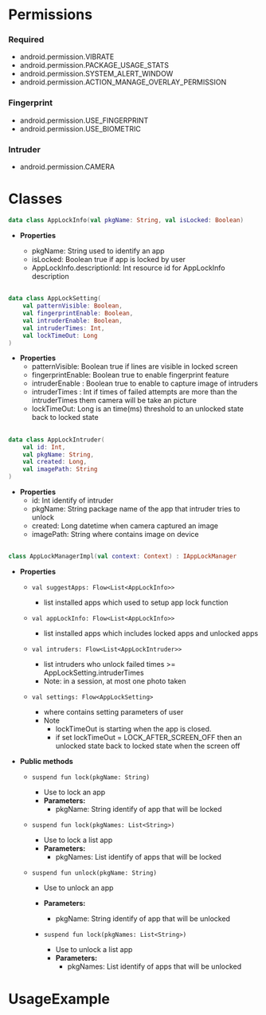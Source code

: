 # Permissions

### Required

- android.permission.VIBRATE
- android.permission.PACKAGE_USAGE_STATS
- android.permission.SYSTEM_ALERT_WINDOW
- android.permission.ACTION_MANAGE_OVERLAY_PERMISSION

### Fingerprint

- android.permission.USE_FINGERPRINT
- android.permission.USE_BIOMETRIC

### Intruder

- android.permission.CAMERA

# Classes

```kotlin
data class AppLockInfo(val pkgName: String, val isLocked: Boolean)
```

- **Properties**

  - pkgName: String used to identify an app
  - isLocked: Boolean true if app is locked by user
  - AppLockInfo.descriptionId: Int resource id for AppLockInfo description

##

```kotlin
data class AppLockSetting(
    val patternVisible: Boolean,
    val fingerprintEnable: Boolean,
    val intruderEnable: Boolean,
    val intruderTimes: Int,
    val lockTimeOut: Long
)
```

- **Properties**
  - patternVisible: Boolean true if lines are visible in locked screen
  - fingerprintEnable: Boolean true to enable fingerprint feature
  - intruderEnable : Boolean true to enable to capture image of intruders
  - intruderTimes : Int if times of failed attempts are more than the intruderTimes them camera
    will be take an picture
  - lockTimeOut: Long is an time(ms) threshold to an unlocked state back to locked state

##

```kotlin
data class AppLockIntruder(
    val id: Int,
    val pkgName: String,
    val created: Long,
    val imagePath: String
)
```

- **Properties**
  - id: Int identify of intruder
  - pkgName: String package name of the app that intruder tries to unlock
  - created: Long datetime when camera captured an image
  - imagePath: String where contains image on device

##

```kotlin
class AppLockManagerImpl(val context: Context) : IAppLockManager
```

- **Properties**
  - ```val suggestApps: Flow<List<AppLockInfo>>```
    - list installed apps which used to setup app lock function

  - ```val appLockInfo: Flow<List<AppLockInfo>>```
    - list installed apps which includes locked apps and unlocked apps

  - ```val intruders: Flow<List<AppLockIntruder>>```
    - list intruders who unlock failed times >= AppLockSetting.intruderTimes
    - Note: in a session, at most one photo taken

  - ```val settings: Flow<AppLockSetting>```
    - where contains setting parameters of user
    - Note
      - lockTimeOut is starting when the app is closed.
      - if set lockTimeOut = LOCK_AFTER_SCREEN_OFF then an unlocked state back to locked state
        when the screen off

- **Public methods**
  - ```suspend fun lock(pkgName: String)```
    - Use to lock an app
    - **Parameters:**
      - pkgName: String identify of app that will be locked

  - ```suspend fun lock(pkgNames: List<String>)```
    - Use to lock a list app
    - **Parameters:**
      - pkgNames: List<String> identify of apps that will be locked

  - ```suspend fun unlock(pkgName: String)```
    - Use to unlock an app
    - **Parameters:**
      - pkgName: String identify of app that will be unlocked

    - ```suspend fun lock(pkgNames: List<String>)```
      - Use to unlock a list app
      - **Parameters:**
        - pkgNames: List<String> identify of apps that will be unlocked



# UsageExample
